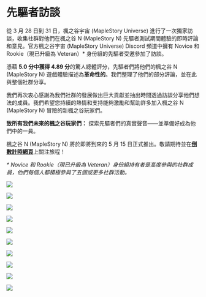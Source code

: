 # 先驅者訪談

從 3 月 28 日到 31 日，楓之谷宇宙 (MapleStory Universe) 進行了一次獨家訪談，收集社群對他們在楓之谷 N (MapleStory N) 先驅者測試期間體驗的即時評論和意見。官方楓之谷宇宙 (MapleStory Universe) Discord 頻道中擁有 Novice 和 Rookie（現已升級為 Veteran）* 身份組的先驅者受邀參加了訪談。

憑藉 **5.0 分中獲得 4.89 分**的驚人總體評分，先驅者們將他們的楓之谷 N (MapleStory N) 遊戲體驗描述為**革命性的**。我們整理了他們的部分評論，並在此與整個社群分享。

我們再次衷心感謝為我們社群的發展做出巨大貢獻並抽出時間透過訪談分享他們想法的成員。我們希望您持續的熱情和支持能夠激勵和幫助許多加入楓之谷 N (MapleStory N) 冒險的新楓之谷玩家們。

**致所有我們未來的楓之谷玩家們：** 探索先驅者們的真實聲音——並準備好成為他們中的一員。

楓之谷 N (MapleStory N) 將於即將到來的 5 月 15 日正式推出。敬請期待並在[**倒數計時網頁**](https://msu.io/maplestoryn/launch-countdown)上關注旅程！

_\* Novice 和 Rookie（現已升級為 Veteran）身份組持有者是高度參與的社群成員，他們每個人都積極參與了五個或更多社群活動。_

![](/images/community/image_1747236440949_234.png)

![](/images/community/image_1747236440949_720.png)

![](/images/community/image_1747236440949_555.png)

![](/images/community/image_1747236440949_673.png)

![](/images/community/image_1747236440949_391.png)

![](/images/community/image_1747236440949_32.png)

![](/images/community/image_1747236440949_771.png)

![](/images/community/image_1747236440949_24.png)

![](/images/community/image_1747236440949_695.png)

![](/images/community/image_1747236440949_560.png)